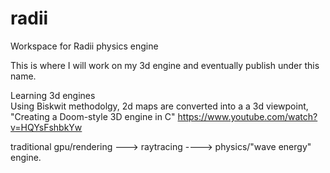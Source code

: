 # radii



Workspace for Radii physics engine

This is where I will work on my 3d engine and eventually publish under this name.

Learning 3d engines <br>
Using Biskwit methodolgy, 2d maps are converted into a a 3d viewpoint, "Creating a Doom-style 3D engine in C" https://www.youtube.com/watch?v=HQYsFshbkYw</p>

traditional gpu/rendering ---> raytracing ----> physics/"wave energy" engine.
